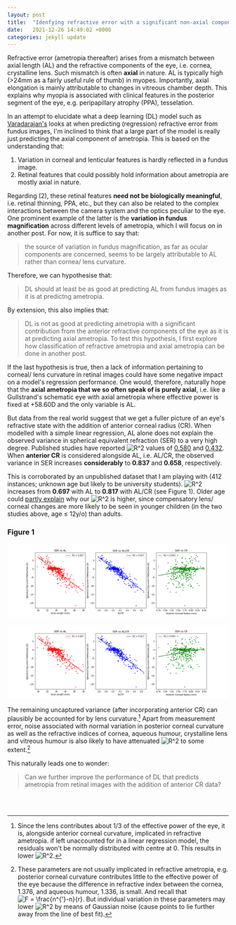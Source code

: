 ```yaml
---
layout: post
title:  "Idenfying refractive error with a significant non-axial component"
date:   2021-12-26 14:49:02 +0000
categories: jekyll update
---
```

Refractive error (ametropia thereafter) arises from a mismatch between axial length (AL) and the refractive components of the eye, i.e. cornea, crystalline lens. Such mismatch is often **axial** in nature. AL is typically high (>24mm as a fairly useful rule of thumb) in myopes. Importantly, axial elongation is mainly attributable to changes in vitreous chamber depth. This explains why myopia is associated with clinical features in the posterior segment of the eye, e.g. peripapillary atrophy (PPA), tesselation.

In an attempt to elucidate what a deep learning (DL) model such as [Varadarajan's](https://iovs.arvojournals.org/article.aspx?articleid=2683803) looks at when predicting (regression) refractive error from fundus images, I'm inclined to think that a large part of the model is really just predicting the axial component of ametropia. This is based on the understanding that: 
1. Variation in corneal and lenticular features is hardly reflected in a fundus image.
2. Retinal features that could possibly hold information about ametropia are mostly axial in nature.

Regarding (2), these retinal features **need not be biologically meaningful**, i.e. retinal thinning, PPA, etc., but they can also be related to the complex interactions between the camera system and the optics peculiar to the eye. One prominent example of the latter is the **variation in fundus magnification** across different levels of ametropia, which I will focus on in another post. For now, it is suffice to say that: 
> the source of variation in fundus magnification, as far as ocular components are concerned, seems to be largely attributable to AL rather than cornea/ lens curvature.

Therefore, we can hypothesise that:
> DL should at least be as good at predicting AL from fundus images as it is at predictng ametropia.

By extension, this also implies that:
> DL is not as good at predicting ametropia with a significant contribution from the anterior refractive components of the eye as it is at predicting axial ametropia. To test this hypothesis, I first explore how classification of refractive ametropia and axial ametropia can be done in another post.

If the last hypothesis is true, then a lack of information pertaining to corneal/ lens curvature in retinal images could have some negative impact on a model's regression performance. One would, therefore, naturally hope that the **axial ametropia that we so often speak of is purely axial**, i.e. like a Gullstrand's schematic eye with axial ametropia where effective power is fixed at +58.60D and the only variable is AL.   

But data from the real world suggest that we get a fuller picture of an eye's refractive state with the addition of anterior corneal radius (CR). When modelled with a simple linear regression, AL alone does not explain the observed variance in spherical equivalent refraction (SER) to a very high degree. Published studies have reported <img src="https://latex.codecogs.com/svg.image?R^2" title="R^2" /> values of [0.580](https://journals.lww.com/optvissci/Abstract/1994/09000/Role_of_the_Axial_Length_Corneal_Radius_Ratio_in.5.aspx) and [0.432](https://journals.plos.org/plosone/article/file?id=10.1371/journal.pone.0111766&type=printable). When **anterior CR** is considered alongside AL, i.e. AL/CR, the observed variance in SER increases **considerably** to **0.837** and **0.658**, respectively.

This is corroborated by an unpublished dataset that I am playing with (412 instances; unknown age but likely to be university students). <img src="https://latex.codecogs.com/svg.image?R^2" title="R^2" /> increases from **0.697** with AL to **0.817** with AL/CR (see Figure 1). Older age could [partly explain](https://iovs.arvojournals.org/article.aspx?articleid=2183169) why our <img src="https://latex.codecogs.com/svg.image?R^2" title="R^2" />  is higher, since compensatory lens/ corneal changes are more likely to be seen in younger children (in the two studies above, age ≤ 12y/o) than adults. 

### Figure 1
![Figure 1](/docs/figures/2021-12-26-fig1.png)

<img src="/docs/figures/2021-12-26-fig1.png" />

The remaining uncaptured variance (after incorporating anterior CR) can plausibly be accounted for by lens curvature.[^1] Apart from measurement error, noise associated with normal variation in posterior corneal curvature as well as the refractive indices of cornea, aqueous humour, crystalline lens and vitreous humour is also likely to have attenuated <img src="https://latex.codecogs.com/svg.image?R^2" title="R^2" /> to some extent.[^2]

This naturally leads one to wonder:
> Can we further improve the performance of DL that predicts ametropia from retinal images with the addition of anterior CR data?
<br>
<br>



[^1]: Since the lens contributes about 1/3 of the effective power of the eye, it is, alongside anterior corneal curvature, implicated in refractive ametropia. if left unaccounted for in a linear regression model, the residuals won't be normally distributed with centre at 0. This results in lower <img src="https://latex.codecogs.com/svg.image?R^2" title="R^2" />.
[^2]: These parameters are not usually implicated in refractive ametropia, e.g. posterior corneal curvature contributes little to the effective power of the eye because the difference in refractive index between the cornea, 1.376, and aqueous humour, 1.336, is small. And recall that <img src="https://latex.codecogs.com/svg.image?F&space;=&space;\frac{n^{'}-n}{r}&space;" title="F = \frac{n^{'}-n}{r} " />. But individual variation in these parameters may lower <img src="https://latex.codecogs.com/svg.image?R^2" title="R^2" /> by means of Gaussian noise (cause points to lie further away from the line of best fit).
